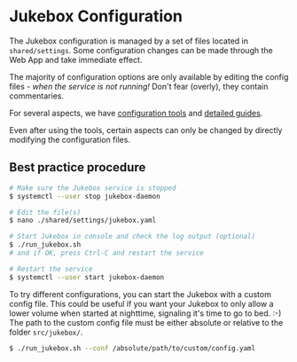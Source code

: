 # Jukebox Configuration

The Jukebox configuration is managed by a set of files located in `shared/settings`.
Some configuration changes can be made through the Web App and take immediate effect.

The majority of configuration options are only available by editing the config files -
*when the service is not running!*
Don't fear (overly), they contain commentaries.

For several aspects, we have [configuration tools](../developers/coreapps.md#configuration-tools) and [detailed guides](./README.md#features).

Even after using the tools, certain aspects can only be changed by directly modifying the configuration files.

## Best practice procedure

```bash
# Make sure the Jukebox service is stopped
$ systemctl --user stop jukebox-daemon

# Edit the file(s)
$ nano ./shared/settings/jukebox.yaml

# Start Jukebox in console and check the log output (optional)
$ ./run_jukebox.sh
# and if OK, press Ctrl-C and restart the service

# Restart the service
$ systemctl --user start jukebox-daemon
```

To try different configurations, you can start the Jukebox with a custom config file.
This could be useful if you want your Jukebox to only allow a lower volume when started
at nighttime, signaling it's time to go to bed. :-)
The path to the custom config file must be either absolute or relative to the folder `src/jukebox/`.

```bash
$ ./run_jukebox.sh --conf /absolute/path/to/custom/config.yaml
```
